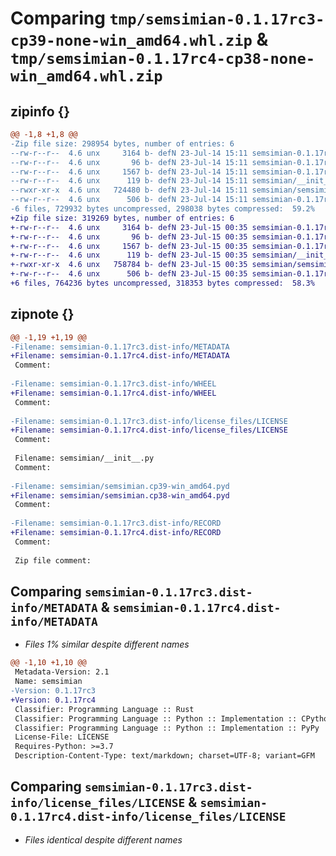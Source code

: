 # Comparing `tmp/semsimian-0.1.17rc3-cp39-none-win_amd64.whl.zip` & `tmp/semsimian-0.1.17rc4-cp38-none-win_amd64.whl.zip`

## zipinfo {}

```diff
@@ -1,8 +1,8 @@
-Zip file size: 298954 bytes, number of entries: 6
--rw-r--r--  4.6 unx     3164 b- defN 23-Jul-14 15:11 semsimian-0.1.17rc3.dist-info/METADATA
--rw-r--r--  4.6 unx       96 b- defN 23-Jul-14 15:11 semsimian-0.1.17rc3.dist-info/WHEEL
--rw-r--r--  4.6 unx     1567 b- defN 23-Jul-14 15:11 semsimian-0.1.17rc3.dist-info/license_files/LICENSE
--rw-r--r--  4.6 unx      119 b- defN 23-Jul-14 15:11 semsimian/__init__.py
--rwxr-xr-x  4.6 unx   724480 b- defN 23-Jul-14 15:11 semsimian/semsimian.cp39-win_amd64.pyd
--rw-r--r--  4.6 unx      506 b- defN 23-Jul-14 15:11 semsimian-0.1.17rc3.dist-info/RECORD
-6 files, 729932 bytes uncompressed, 298038 bytes compressed:  59.2%
+Zip file size: 319269 bytes, number of entries: 6
+-rw-r--r--  4.6 unx     3164 b- defN 23-Jul-15 00:35 semsimian-0.1.17rc4.dist-info/METADATA
+-rw-r--r--  4.6 unx       96 b- defN 23-Jul-15 00:35 semsimian-0.1.17rc4.dist-info/WHEEL
+-rw-r--r--  4.6 unx     1567 b- defN 23-Jul-15 00:35 semsimian-0.1.17rc4.dist-info/license_files/LICENSE
+-rw-r--r--  4.6 unx      119 b- defN 23-Jul-15 00:35 semsimian/__init__.py
+-rwxr-xr-x  4.6 unx   758784 b- defN 23-Jul-15 00:35 semsimian/semsimian.cp38-win_amd64.pyd
+-rw-r--r--  4.6 unx      506 b- defN 23-Jul-15 00:35 semsimian-0.1.17rc4.dist-info/RECORD
+6 files, 764236 bytes uncompressed, 318353 bytes compressed:  58.3%
```

## zipnote {}

```diff
@@ -1,19 +1,19 @@
-Filename: semsimian-0.1.17rc3.dist-info/METADATA
+Filename: semsimian-0.1.17rc4.dist-info/METADATA
 Comment: 
 
-Filename: semsimian-0.1.17rc3.dist-info/WHEEL
+Filename: semsimian-0.1.17rc4.dist-info/WHEEL
 Comment: 
 
-Filename: semsimian-0.1.17rc3.dist-info/license_files/LICENSE
+Filename: semsimian-0.1.17rc4.dist-info/license_files/LICENSE
 Comment: 
 
 Filename: semsimian/__init__.py
 Comment: 
 
-Filename: semsimian/semsimian.cp39-win_amd64.pyd
+Filename: semsimian/semsimian.cp38-win_amd64.pyd
 Comment: 
 
-Filename: semsimian-0.1.17rc3.dist-info/RECORD
+Filename: semsimian-0.1.17rc4.dist-info/RECORD
 Comment: 
 
 Zip file comment:
```

## Comparing `semsimian-0.1.17rc3.dist-info/METADATA` & `semsimian-0.1.17rc4.dist-info/METADATA`

 * *Files 1% similar despite different names*

```diff
@@ -1,10 +1,10 @@
 Metadata-Version: 2.1
 Name: semsimian
-Version: 0.1.17rc3
+Version: 0.1.17rc4
 Classifier: Programming Language :: Rust
 Classifier: Programming Language :: Python :: Implementation :: CPython
 Classifier: Programming Language :: Python :: Implementation :: PyPy
 License-File: LICENSE
 Requires-Python: >=3.7
 Description-Content-Type: text/markdown; charset=UTF-8; variant=GFM
```

## Comparing `semsimian-0.1.17rc3.dist-info/license_files/LICENSE` & `semsimian-0.1.17rc4.dist-info/license_files/LICENSE`

 * *Files identical despite different names*

